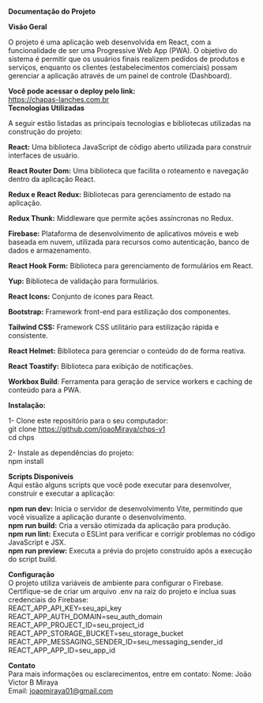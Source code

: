  **Documentação do Projeto**

**Visão Geral**

O projeto é uma aplicação web desenvolvida em React, com a funcionalidade de ser uma Progressive Web App (PWA). O objetivo do sistema é permitir que os usuários finais realizem pedidos de produtos e serviços, enquanto os clientes (estabelecimentos comerciais) possam gerenciar a aplicação através de um painel de controle (Dashboard).

**Você pode acessar o deploy pelo link:** <br>
    https://chapas-lanches.com.br <br>
**Tecnologias Utilizadas**

A seguir estão listadas as principais tecnologias e bibliotecas utilizadas na construção do projeto:

**React:** Uma biblioteca JavaScript de código aberto utilizada para construir interfaces de usuário.

**React Router Dom:** Uma biblioteca que facilita o roteamento e navegação dentro da aplicação React.

**Redux e React Redux:** Bibliotecas para gerenciamento de estado na aplicação.

**Redux Thunk:** Middleware que permite ações assíncronas no Redux.

**Firebase:** Plataforma de desenvolvimento de aplicativos móveis e web baseada em nuvem, utilizada para recursos como autenticação, banco de dados e armazenamento.

**React Hook Form:** Biblioteca para gerenciamento de formulários em React.

**Yup:** Biblioteca de validação para formulários.

**React Icons:** Conjunto de ícones para React.

**Bootstrap:** Framework front-end para estilização dos componentes.

**Tailwind CSS:** Framework CSS utilitário para estilização rápida e consistente.

**React Helmet:** Biblioteca para gerenciar o conteúdo do <head> de forma reativa.

**React Toastify:** Biblioteca para exibição de notificações.

**Workbox Build**: Ferramenta para geração de service workers e caching de conteúdo para a PWA.

**Instalação:**

1- Clone este repositório para o seu computador: <br>
git clone https://github.com/joaoMiraya/chps-v1 <br>
cd chps

2- Instale as dependências do projeto: <br>
 npm install


**Scripts Disponíveis** <br>
Aqui estão alguns scripts que você pode executar para desenvolver, construir e executar a aplicação:

**npm run dev:** Inicia o servidor de desenvolvimento Vite, permitindo que você visualize a aplicação durante o desenvolvimento.<br>
**npm run build:** Cria a versão otimizada da aplicação para produção.<br>
**npm run lint:** Executa o ESLint para verificar e corrigir problemas no código JavaScript e JSX.<br>
**npm run preview:** Executa a prévia do projeto construído após a execução do script build.

**Configuração** <br>
O projeto utiliza variáveis de ambiente para configurar o Firebase. Certifique-se de criar um arquivo .env na raiz do projeto e inclua suas credenciais do Firebase: <br>
REACT_APP_API_KEY=seu_api_key
REACT_APP_AUTH_DOMAIN=seu_auth_domain
REACT_APP_PROJECT_ID=seu_project_id
REACT_APP_STORAGE_BUCKET=seu_storage_bucket
REACT_APP_MESSAGING_SENDER_ID=seu_messaging_sender_id
REACT_APP_APP_ID=seu_app_id



**Contato** <br>
Para mais informações ou esclarecimentos, entre em contato:
Nome: João Victor B Miraya <br>
Email: joaomiraya01@gmail.com






